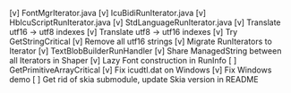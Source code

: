 [v] FontMgrIterator.java
[v] IcuBidiRunIterator.java
[v] HbIcuScriptRunIterator.java
[v] StdLanguageRunIterator.java
[v] Translate utf16 -> utf8 indexes
[v] Translate utf8 -> utf16 indexes
[v] Try GetStringCritical
[v] Remove all utf16 strings
[v] Migrate RunIterators to Iterator
[v] TextBlobBuilderRunHandler
[v] Share ManagedString between all Iterators in Shaper
[v] Lazy Font construction in RunInfo
[ ] GetPrimitiveArrayCritical
[v] Fix icudtl.dat on Windows
[v] Fix Windows demo
[ ] Get rid of skia submodule, update Skia version in README